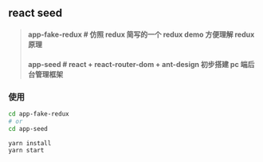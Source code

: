 ## react seed

> #### app-fake-redux # 仿照 redux 简写的一个 redux demo 方便理解 redux 原理
> #### app-seed # react + react-router-dom + ant-design 初步搭建 pc 端后台管理框架

### 使用
```sh
cd app-fake-redux
# or
cd app-seed

yarn install
yarn start
```